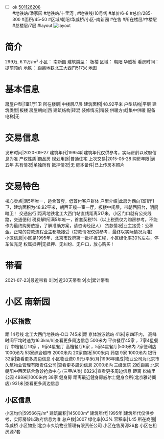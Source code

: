 - [ ] ok [501126208](https://bj.5i5j.com/ershoufang/501126208.html)  
 #地铁站/潘家园 #地铁站/十里河 ,  #地铁线/10号线
#单价/6-8 #总价/285-300 #面积/45-50   #区域/朝阳/华威桥/小区-南新园 #在售 #所在楼层/中楼层 #总楼层/7层 #layout 
![layout](http://image2a.5i5j.com/bdir/layout/3b89550c09404b0ba127550ba5255e57.jpg_P5.jpg) 
# 简介 
 299万,  6.11万/m² 
小区： 南新园
建筑类型： 板楼
区域： 朝阳 华威桥
看房时间： 提前预约
地铁： 距离地铁北工大西门517米 地图
# 基本信息 
 房屋户型|1室1厅1卫
所在楼层|中楼层/7层
建筑面积|48.92平米
户型结构|平层
建筑类型|板楼
房屋朝向|西
建筑结构|砖混
装修情况|精装
供暖方式|集中供暖
配备电梯|无
# 交易信息 
 发布时间|2020-09-27
建筑年代|1995年|建筑年代仅供参考，实际房龄以政府信息为准
产权性质|商品房
规划用途|普通住宅
上次交易|2015-05-28
购房年限|满五年
共有情况|单独所有
抵押情况|无
房本备件|已上传房本照片
# 交易特色 
 核心卖点|满5年唯一，适合首套，低首付客户群体
户型介绍|此房为西向1室1厅1卫，建筑面积为48.92平米，朝西正规一室一厅，板楼中间层，带朝西阳台，明厨暗卫！
交通出行|距离地铁北工大西门站直线距离517米，小区门口就有公交线路，交通便利
税费解析|满5年唯一，首套契税1%（以上税费仅为购房参考，不能作为最终购房依据，了解准确方案，请咨询经纪人）
贷款情况|业主接受：公积金。正常的贷款流程业主都能接受（贷款情况仅供参考，最终以实际情况为准）
小区信息|小区是1995年，北京市政府第一批样板工程，小区绿化率30%左右，停车位充足
权属抵押|无抵押、无纠纷、无户口，放心购买！
# 带看 
 2021-07-23|最近带看	 0|次|近30天带看	 9|次|累计带看
# 小区 南新园
## 小区指数 
 距 14号线 北工大西门地铁站-D口 745米|距 京体游泳馆站 41米|东四环内， 高峰时间平均时速为16.3km/h|查看更多周边信息
500米内 平价餐厅45家 ，7家4星餐厅
中档餐厅13家 ，9家4星餐厅
高档餐厅6家 ，5家4星餐厅|500米内 7家便利店
1000米内 53家综合超市
2000米内 20家商场|500米内 药店 9家
1000米内 银行 32家|查看更多周边信息
小区物业费0.9元/平米/月|1996年建成|物业公司为北京市久筑物业管理有限责任公司|查看更多周边信息
2000米内 三级医院 2家|距离 北京朝阳中西医结合急诊抢救中心 (三甲/A类) 682米|查看更多周边信息
距离 松榆里公园 498米|1000米内 38家 健身房
距离最近健身房威尔士健身会所(北京雅诗阁店) 931米|查看更多周边信息
## 小区信息 
 小区均价|59566元/m²
建筑面积|145000m²
建筑年代|1995年|建筑年代仅供参考，实际房龄以政府信息为准
总户数|3007
绿化率|0.3%
容积率|1.45
所在商圈|华威桥
小区物业|北京市久筑物业管理有限责任公司
小区在售房源36套
小区在租房源7套
